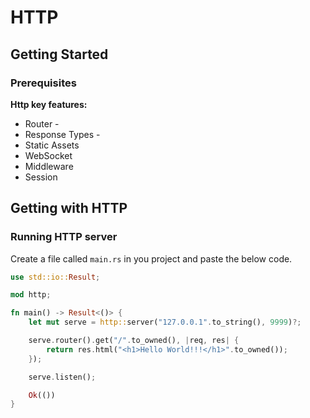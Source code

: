 # HTTP

## Getting Started

### Prerequisites

**Http key features:**

- Router         - 
- Response Types -
- Static Assets
- WebSocket
- Middleware
- Session


## Getting with HTTP

### Running HTTP server

Create a file called `main.rs` in you project and paste the below code.

```rs
use std::io::Result;

mod http;

fn main() -> Result<()> {
    let mut serve = http::server("127.0.0.1".to_string(), 9999)?;

    serve.router().get("/".to_owned(), |req, res| {
        return res.html("<h1>Hello World!!!</h1>".to_owned());
    });

    serve.listen();

    Ok(())
}
```